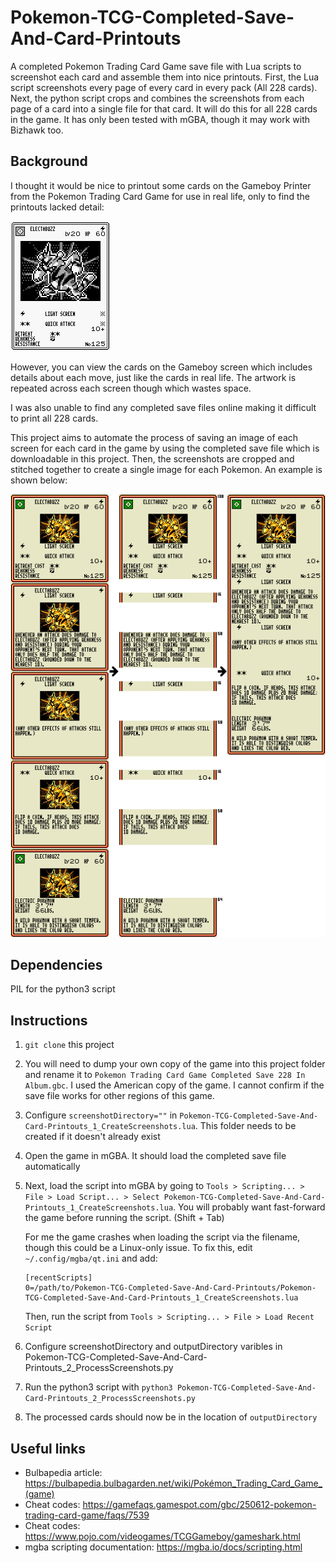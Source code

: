 # Pokemon-TCG-Completed-Save-And-Card-Printouts
A completed Pokemon Trading Card Game save file with Lua scripts to screenshot each card and assemble them into nice printouts. First, the Lua script screenshots every page of every card in every pack (All 228 cards). Next, the python script crops and combines the screenshots from each page of a card into a single file for that card. It will do this for all 228 cards in the game. It has only been tested with mGBA, though it may work with Bizhawk too.

## Background
I thought it would be nice to printout some cards on the Gameboy Printer from the Pokemon Trading Card Game for use in real life, only to find the printouts lacked detail:

![Trading Card Example Printout](images/Trading_Card_Example_Printout.png)

However, you can view the cards on the Gameboy screen which includes details about each move, just like the cards in real life. The artwork is repeated across each screen though which wastes space.

I was also unable to find any completed save files online making it difficult to print all 228 cards.

This project aims to automate the process of saving an image of each screen for each card in the game by using the completed save file which is downloadable in this project. Then, the screenshots are cropped and stitched together to create a single image for each Pokemon. An example is shown below:

![Trading Card Example Process](images/Trading_Card_Example_Process.png)
## Dependencies
PIL for the python3 script

## Instructions
1. `git clone` this project
2. You will need to dump your own copy of the game into this project folder and rename it to `Pokemon Trading Card Game Completed Save 228 In Album.gbc`. I used the American copy of the game. I cannot confirm if the save file works for other regions of this game.
3. Configure `screenshotDirectory=""` in `Pokemon-TCG-Completed-Save-And-Card-Printouts_1_CreateScreenshots.lua`. This folder needs to be created if it doesn't already exist
4. Open the game in mGBA. It should load the completed save file automatically
5. Next, load the script into mGBA by going to `Tools > Scripting... > File > Load Script... > Select Pokemon-TCG-Completed-Save-And-Card-Printouts_1_CreateScreenshots.lua`. You will probably want fast-forward the game before running the script. (Shift + Tab)

    For me the game crashes when loading the script via the filename, though this could be a Linux-only issue. To fix this, edit `~/.config/mgba/qt.ini` and add:
    ```
    [recentScripts]
    0=/path/to/Pokemon-TCG-Completed-Save-And-Card-Printouts/Pokemon-TCG-Completed-Save-And-Card-Printouts_1_CreateScreenshots.lua
    ```
    Then, run the script from `Tools > Scripting... > File > Load Recent Script`
6. Configure screenshotDirectory and outputDirectory varibles in Pokemon-TCG-Completed-Save-And-Card-Printouts_2_ProcessScreenshots.py
7. Run the python3 script with `python3 Pokemon-TCG-Completed-Save-And-Card-Printouts_2_ProcessScreenshots.py`
8. The processed cards should now be in the location of `outputDirectory`

## Useful links
* Bulbapedia article: https://bulbapedia.bulbagarden.net/wiki/Pokémon_Trading_Card_Game_(game)
* Cheat codes: https://gamefaqs.gamespot.com/gbc/250612-pokemon-trading-card-game/faqs/7539
* Cheat codes: https://www.pojo.com/videogames/TCGGameboy/gameshark.html
* mgba scripting documentation: https://mgba.io/docs/scripting.html
